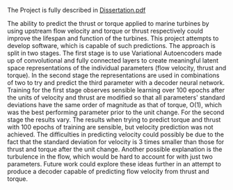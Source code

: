 The Project is fully described in [Dissertation.pdf](Dissertation.pdf)

The ability to predict the thrust or torque applied to marine turbines by using upstream flow velocity and torque or thrust respectively could improve the lifespan and function of the turbines. This project attempts to develop software, which is capable of such predictions. The approach is split in two stages. The first stage is to use Variational Autoencoders made up of convolutional and fully connected layers to create meaningful latent space representations of the individual parameters (flow velocity, thrust and torque). In the second stage the representations are used in combinations of two to try and predict the third parameter with a decoder neural network. Training for the first stage observes sensible learning over 100 epochs after the units of velocity and thrust are modified so that all parameters' standard deviations have the same order of magnitude as that of torque, O(1), which was the best performing parameter prior to the unit change. For the second stage the results vary. The results when trying to predict torque and thrust with 100 epochs of training are sensible, but velocity prediction was not achieved. The difficulties in predicting velocity could possibly be due to the fact that the standard deviation for velocity is 3 times smaller than those for thrust and torque after the unit change. Another possible explanation is the turbulence in the flow, which would be hard to account for with just two parameters. Future work could explore these ideas further in an attempt to produce a decoder capable of predicting flow velocity from thrust and torque.
